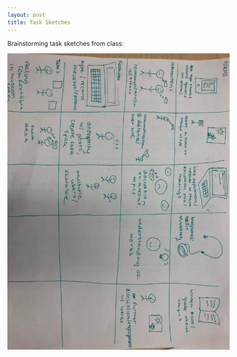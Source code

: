 ```yaml
---
layout: post
title: Task Sketches 
---
```


Brainstorming task sketches from class: 

![task](/img/IMG_3296.jpeg)
